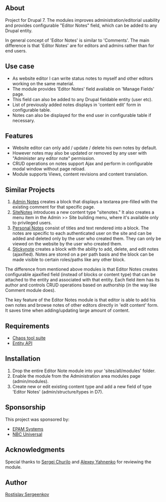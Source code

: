 About
-----

Project for Drupal 7.
The modules improves administration/editorial usability and provides
configurable "Editor Notes" field, which can be added to any Drupal entity.

In general concept of 'Editor Notes' is similar to 'Comments'.
The main difference is that 'Editor Notes' are for editors and admins
rather than for end users.

Use case
--------

* As website editor I can write status notes to myself and other editors working
  on the same material.
* The module provides 'Editor Notes' field available on 'Manage Fields' page.
* This field can also be added to any Drupal fieldable entity (user etc).
* List of previously added notes displays in 'content edit' form in configurable
  table.
* Notes can also be displayed for the end user in configurable table
  if necessary.

Features
--------

* Website editor can only add / update / delete his own notes by default.
* However notes may also be updated or removed by any user with
  "Administer any editor note" permission.
* CRUD operations on notes support Ajax and perform in configurable modal window
  without page reload.
* Module supports Views, content revisions and content translation.

Similar Projects
----------------

1. [Admin Notes] creates a block that displays a textarea pre-filled with
   the existing comment for that specific page.
2. [SiteNotes] introduces a new content type "sitenotes." It also creates
   a menu item in the Admin >> Site building menu, where it's available only
   to privileged users.
3. [Personal Notes] consist of titles and text rendered into a block.
   The notes are specific to each authenticated user on the site
   and can be added and deleted only by the user who created them. They can only
   be viewed on the website by the user who created them.
4. [Stickynote] creates a block with the ability to add, delete,
   and edit notes (ajaxified). Notes are stored on a per path basis and
   the block can be made visible to certain roles/paths like any other block.

The difference from mentioned above modules is that Editor Notes creates
configurable ajaxified field (instead of blocks or content type)
that can be attached to the entity and associated with that entity.
Each field item has its author and controls CRUD operations based on authorship
(in the way like Comment module does).

The key feature of the Editor Notes module is that editor is able to add his own
notes and browse notes of other editors directly in 'edit content' form.
It saves time when adding/updating large amount of content.

Requirements
------------

* [Chaos tool suite]
* [Entity API]

Installation
------------

1. Drop the entire Editor Note module into your 'sites/all/modules' folder.
2. Enable the module from the Administration area modules page (admin/modules).
3. Create new or edit existing content type and add a new field of type
   'Editor Notes' (admin/structure/types in D7).

Sponsorship
-----------

This project was sponsored by:

* [EPAM Systems]
* [NBC Universal]

Acknowledgments
---------------

Special thanks to [Sergei Churilo] and [Alexey Yahnenko]
for reviewing the module.

Author
------

[Rostislav Sergeenkov]


[Admin Notes]:https://www.drupal.org/project/admin_notes
[SiteNotes]:https://www.drupal.org/project/sitenotes
[Personal Notes]:https://www.drupal.org/project/personal_notes
[Stickynote]:https://www.drupal.org/project/stickynote
[Chaos tool suite]:https://www.drupal.org/project/ctools
[Entity API]:https://www.drupal.org/project/entity
[EPAM Systems]:https://www.drupal.org/node/2114867
[NBC Universal]:http://www.nbcuni.com
[Sergei Churilo]:https://www.drupal.org/user/584658
[Alexey Yahnenko]:https://www.drupal.org/user/2635711
[Rostislav Sergeenkov]:https://www.drupal.org/u/rostislav-sergeenkov
